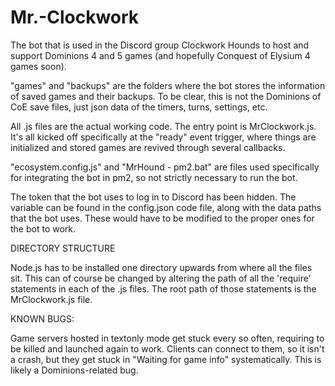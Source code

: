 # Mr.-Clockwork
The bot that is used in the Discord group Clockwork Hounds to host and support Dominions 4 and 5 games (and hopefully Conquest of Elysium 4 games soon).

"games" and "backups" are the folders where the bot stores the information of saved games and their backups. To be clear, this is not the Dominions of CoE save files, just json data of the timers, turns, settings, etc.

All .js files are the actual working code. The entry point is MrClockwork.js. It's all kicked off specifically at the "ready" event trigger, where things are initialized and stored games are revived through several callbacks.

"ecosystem.config.js" and "MrHound - pm2.bat" are files used specifically for integrating the bot in pm2, so not strictly necessary to run the bot.

The token that the bot uses to log in to Discord has been hidden. The variable can be found in the config.json code file, along with the data paths that the bot uses. These would have to be modified to the proper ones for the bot to work.

DIRECTORY STRUCTURE

Node.js has to be installed one directory upwards from where all the files sit. This can of course be changed by altering the path of all the 'require' statements in each of the .js files. The root path of those statements is the MrClockwork.js file.

KNOWN BUGS:

Game servers hosted in textonly mode get stuck every so often, requiring to be killed and launched again to work. Clients can connect to them, so it isn't a crash, but they get stuck in "Waiting for game info" systematically. This is likely a Dominions-related bug.
